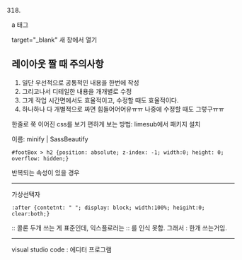 0318.



a 태그

target="_blank"  새 창에서 열기



## 레이아웃 짤 때 주의사항

1. 일단 우선적으로 공통적인 내용을 한번에 작성
2. 그리고나서 디테일한 내용을 개개별로 수정
3. 그게 작업 시간면에서도 효율적이고, 수정할 때도 효율적이다.
4. 하나하나 다 개별적으로 짜면 힘들어어어유ㅠㅠ 나중에 수정할 때도 그렇구ㅠㅠ



한줄로 쭉 이어진 css를 보기 편하게 보는 방법: limesub에서  패키지 설치

이름: minify | SassBeautify

```#footBox > h2 {position: absolute; z-index: -1; width:0; height: 0; overflow: hidden;}``` 

반복되는 속성이 있을 경우 



---

가상선택자

```
:after {contetnt: " "; display: block; width:100%; heigiht:0; clear:both;}
```

:: 콜론 두개 쓰는 게 표준인데, 익스플로러는 :: 를 인식 못함. 그래서 : 한개 쓰는거임.

 





---

visual studio code : 에디터 프로그램

